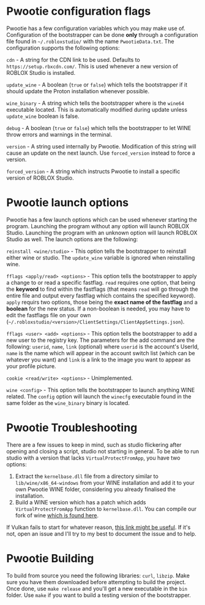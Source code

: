 # Pwootie configuration flags
Pwootie has a few configuration variables which you may make use of. Configuration of the bootstrapper can be done **only** through a configuration file found in `~/.robloxstudio/` with the name `PwootieData.txt`. The configuration supports the following options:

`cdn` - A string for the CDN link to be used. Defaults to `https://setup.rbxcdn.com/`. This is used whenever a new version of ROBLOX Studio is installed.

`update_wine` - A boolean (`true` or `false`) which tells the bootstrapper if it should update the Proton installation whenever possible. 

`wine_binary` - A string which tells the bootstrapper where is the `wine64` executable located. This is automatically modified during update unless `update_wine` boolean is false.

`debug` - A boolean (`true` or `false`) which tells the bootstrapper to let WINE throw errors and warnings in the terminal.

`version` - A string used internally by Pwootie. Modification of this string will cause an update on the next launch. Use `forced_version` instead to force a version.

`forced_version` - A string which instructs Pwootie to install a specific version of ROBLOX Studio.

# Pwootie launch options
Pwootie has a few launch options which can be used whenever starting the program. Launching the program without any option will launch ROBLOX Studio. Launching the program with an unknown option will launch ROBLOX Studio as well. The launch options are the following:

`reinstall <wine/studio>` - This option tells the bootstrapper to reinstall either wine or studio. The `update_wine` variable is ignored when reinstalling wine.

`fflags <apply/read> <options>` - This option tells the bootstrapper to apply a change to or read a specific fastflag. `read` requires one option, that being the **keyword** to find within the fastflags (that means `read` will go through the entire file and output every fastflag which contains the specified keyword). `apply` requirs two options, those being the **exact name of the fastflag** and a **boolean** for the new status. If a non-boolean is needed, you may have to edit the fastflags file on your own (`~/.robloxstudio/<version>/ClientSettings/ClientAppSettings.json`).

`fflags <user> <add> <options>` - This option tells the bootstrapper to add a new user to the registry key. The parameters for the add command are the following: `userid`, `name`, `link` (optional) where `userid` is the account's UserId, `name` is the name which will appear in the account switch list (which can be whatever you want) and `link` is a link to the image you want to appear as your profile picture.

`cookie <read/write> <options>` - Unimplemented.

`wine <config>` - This option tells the bootstrapper to launch anything WINE related. The `config` option will launch the `winecfg` executable found in the same folder as the `wine_binary` binary is located.

# Pwootie Troubleshooting
There are a few issues to keep in mind, such as studio flickering after opening and closing a script, studio not starting in general. To be able to run studio with a version that lacks `VirtualProtectFromApp`, you have two options:
1. Extract the `kernelbase.dll` file from a directory similar to `lib/wine/x86_64-windows` from your WINE installation and add it to your own Pwootie WINE folder, considering you already finalised the installation.
2. Build a WINE version which has a patch which adds `VirtualProtectFromApp` function to `kernelbase.dll`. You can compile our fork of wine [which is found here](https://github.com/SuperPuiu/pwootie-wine).

If Vulkan fails to start for whatever reason, [this link might be useful](https://bbs.archlinux.org/viewtopic.php?id=301979). If it's not, open an issue and I'll try to my best to document the issue and to help.

# Pwootie Building
To build from source you need the following libraries: `curl`, `libzip`. Make sure you have them downloaded before attempting to build the project. Once done, use `make release` and you'll get a new executable in the `bin` folder. Use `make` if you want to build a testing version of the bootstrapper.
